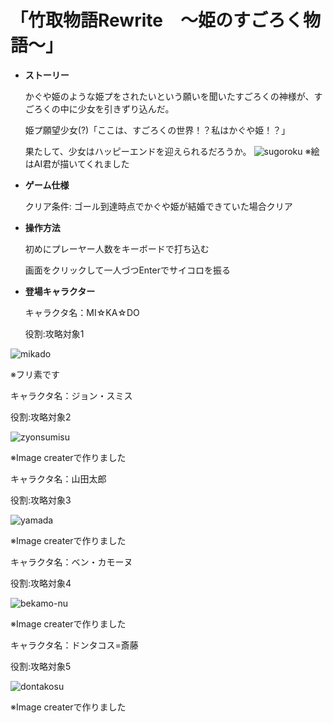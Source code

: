 # ****「竹取物語Rewrite　～姫のすごろく物語～」****

- **ストーリー** 

  かぐや姫のような姫プをされたいという願いを聞いたすごろくの神様が、すごろくの中に少女を引きずり込んだ。
  
  姫プ願望少女(?)「ここは、すごろくの世界！？私はかぐや姫！？」
  
  果たして、少女はハッピーエンドを迎えられるだろうか。 
  ![sugoroku](https://github.com/koekoeda/team4/assets/130423684/52b28544-0d7e-478c-8ac5-a16b1188f173)
  ※絵はAI君が描いてくれました

- **ゲーム仕様**

  クリア条件: ゴール到達時点でかぐや姫が結婚できていた場合クリア

- **操作方法**

  初めにプレーヤー人数をキーボードで打ち込む

  画面をクリックして一人づつEnterでサイコロを振る

- **登場キャラクター**

  キャラクタ名：MI☆KA☆DO 

  役割:攻略対象1
  
![mikado](https://github.com/koekoeda/team4/assets/130423684/426c7c2d-9aa9-44e4-bd6d-680fe53c1a76)

※フリ素です

キャラクタ名：ジョン・スミス 

役割:攻略対象2 

![zyonsumisu](https://github.com/koekoeda/team4/assets/130423684/10fccc95-f5a3-43ee-a381-3a15fb0cc1dd)

※Image createrで作りました

キャラクタ名：山田太郎 

役割:攻略対象3 

![yamada](https://github.com/koekoeda/team4/assets/130423684/0a5debdf-6052-4fc4-8f06-6ab8d2fe0348)

※Image createrで作りました

キャラクタ名：ベン・カモーヌ 

役割:攻略対象4 

![bekamo-nu](https://github.com/koekoeda/team4/assets/130423684/aec89f28-b697-4428-807f-485169085427)

※Image createrで作りました

キャラクタ名：ドンタコス=斎藤 

役割:攻略対象5 

![dontakosu](https://github.com/koekoeda/team4/assets/130423684/b3ac3400-3dd6-434f-998e-9ac8684743e3)

※Image createrで作りました












  

